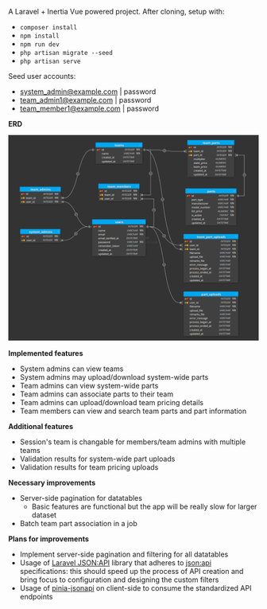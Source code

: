A Laravel + Inertia Vue powered project. After cloning, setup with:
 - `composer install`
 - `npm install`
 - `npm run dev`
 - `php artisan migrate --seed`
 - `php artisan serve`

Seed user accounts:
  - system_admin@example.com | password
  - team_admin1@example.com | password
  - team_member1@example.com | password

**ERD**

![Alt text](ERD.png)

**Implemented features**
- System admins can view teams
- System admins may upload/download system-wide parts
- Team admins can view system-wide parts
- Team admins can associate parts to their team
- Team admins can upload/download team pricing details
- Team members can view and search team parts and part information

**Additional features**
- Session's team is changable for members/team admins with multiple teams
- Validation results for system-wide part uploads
- Validation results for team pricing uploads

**Necessary improvements**
- Server-side pagination for datatables
  - Basic features are functional but the app will be really slow for larger dataset
- Batch team part association in a job

**Plans for improvements**
- Implement server-side pagination and filtering for all datatables
- Usage of [Laravel JSON:API](https://laraveljsonapi.io/) library that adheres to [json:api](https://jsonapi.org/) specifications: this should speed up the process of API creation and bring focus to configuration and designing the custom filters
- Usage of [pinia-jsonapi](https://github.com/mrichar1/pinia-jsonapi) on client-side to consume the standardized API endpoints